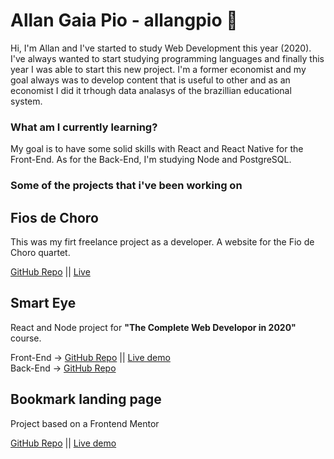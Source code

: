 # Allan Gaia Pio - allangpio 🔭

Hi, I'm Allan and I've started to study Web Development this year (2020). I've always wanted to start studying programming languages and finally this year I was able to start this new project. I'm a former economist and my goal always was to develop content that is useful to other and as an economist I did it trhough data analasys of the brazillian educational system.

### What am I currently learning?

My goal is to have some solid skills with React and React Native for the Front-End. As for the Back-End, I'm studying Node and PostgreSQL.

### Some of the projects that i've been working on


## Fios de Choro

This was my firt freelance project as a developer. A website for the Fio de Choro quartet.

[GitHub Repo](https://github.com/allangpio/fiosdechoro_site) || [Live](http://www.fiosdechoro.com.br)


## Smart Eye

React and Node project for __"The Complete Web Developor in 2020"__ course.

Front-End -> [GitHub Repo](https://github.com/allangpio/smart-eyes) || [Live demo](https://smart-eye-face-recognition.herokuapp.com) <br>
Back-End -> [GitHub Repo](https://github.com/allangpio/smart-brain-api)


## Bookmark landing page

Project based on a Frontend Mentor

[GitHub Repo](https://github.com/allangpio/bookmark-landing-page) || [Live demo](https://allangpio.github.io/bookmark-landing-page/)



<!--
**allangpio/allangpio** is a ✨ _special_ ✨ repository because its `README.md` (this file) appears on your GitHub profile.

Here are some ideas to get you started:

-  I’m currently working on ...
- 🌱 I’m currently learning ...
- 👯 I’m looking to collaborate on ...
- 🤔 I’m looking for help with ...
- 💬 Ask me about ...
- 📫 How to reach me: ...
- 😄 Pronouns: ...
- ⚡ Fun fact: ...
-->
